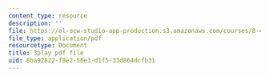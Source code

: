 ```yaml
---
content_type: resource
description: ''
file: https://ol-ocw-studio-app-production.s3.amazonaws.com/courses/8-422-atomic-and-optical-physics-ii-spring-2013/8ba92822f8e256e3d1f533d864dcfb31_FU3P-vnGSZ0.pdf
file_type: application/pdf
resourcetype: Document
title: 3play pdf file
uid: 8ba92822-f8e2-56e3-d1f5-33d864dcfb31
---
```

